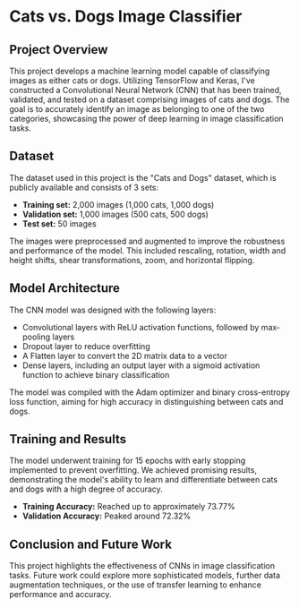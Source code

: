 # Cats vs. Dogs Image Classifier

## Project Overview

This project develops a machine learning model capable of classifying images as either cats or dogs. Utilizing TensorFlow and Keras, I've constructed a Convolutional Neural Network (CNN) that has been trained, validated, and tested on a dataset comprising images of cats and dogs. The goal is to accurately identify an image as belonging to one of the two categories, showcasing the power of deep learning in image classification tasks.

## Dataset

The dataset used in this project is the "Cats and Dogs" dataset, which is publicly available and consists of 3 sets:

- **Training set:** 2,000 images (1,000 cats, 1,000 dogs)
- **Validation set:** 1,000 images (500 cats, 500 dogs)
- **Test set:** 50 images

The images were preprocessed and augmented to improve the robustness and performance of the model. This included rescaling, rotation, width and height shifts, shear transformations, zoom, and horizontal flipping.

## Model Architecture

The CNN model was designed with the following layers:

- Convolutional layers with ReLU activation functions, followed by max-pooling layers
- Dropout layer to reduce overfitting
- A Flatten layer to convert the 2D matrix data to a vector
- Dense layers, including an output layer with a sigmoid activation function to achieve binary classification

The model was compiled with the Adam optimizer and binary cross-entropy loss function, aiming for high accuracy in distinguishing between cats and dogs.

## Training and Results

The model underwent training for 15 epochs with early stopping implemented to prevent overfitting. We achieved promising results, demonstrating the model's ability to learn and differentiate between cats and dogs with a high degree of accuracy.

- **Training Accuracy:** Reached up to approximately 73.77%
- **Validation Accuracy:** Peaked around 72.32%

## Conclusion and Future Work

This project highlights the effectiveness of CNNs in image classification tasks. Future work could explore more sophisticated models, further data augmentation techniques, or the use of transfer learning to enhance performance and accuracy.
